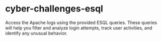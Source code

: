 # cyber-challenges-esql
Access the Apache logs using the provided ESQL queries. These queries will help you filter and analyze login attempts, track user activities, and identify any unusual behavior.
